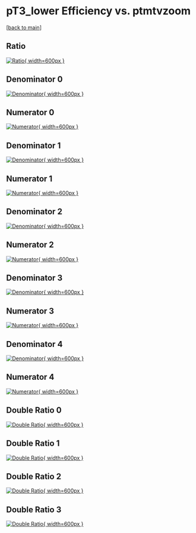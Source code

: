 # pT3_lower Efficiency vs. ptmtvzoom

[[back to main](./)]



## Ratio

[![Ratio](../mtv/var/pT3_lower_loweta_211_-1_eff_ptmtvzoom.png){ width=600px }](../mtv/var/pT3_lower_loweta_211_-1_eff_ptmtvzoom.pdf)

## Denominator 0

[![Denominator](../mtv/den/pT3_lower_loweta_211_-1_eff_ptmtvzoom_den0.png){ width=600px }](../mtv/den/pT3_lower_loweta_211_-1_eff_ptmtvzoom_den0.pdf)

## Numerator 0

[![Numerator](../mtv/num/pT3_lower_loweta_211_-1_eff_ptmtvzoom_num0.png){ width=600px }](../mtv/num/pT3_lower_loweta_211_-1_eff_ptmtvzoom_num0.pdf)

## Denominator 1

[![Denominator](../mtv/den/pT3_lower_loweta_211_-1_eff_ptmtvzoom_den1.png){ width=600px }](../mtv/den/pT3_lower_loweta_211_-1_eff_ptmtvzoom_den1.pdf)

## Numerator 1

[![Numerator](../mtv/num/pT3_lower_loweta_211_-1_eff_ptmtvzoom_num1.png){ width=600px }](../mtv/num/pT3_lower_loweta_211_-1_eff_ptmtvzoom_num1.pdf)

## Denominator 2

[![Denominator](../mtv/den/pT3_lower_loweta_211_-1_eff_ptmtvzoom_den2.png){ width=600px }](../mtv/den/pT3_lower_loweta_211_-1_eff_ptmtvzoom_den2.pdf)

## Numerator 2

[![Numerator](../mtv/num/pT3_lower_loweta_211_-1_eff_ptmtvzoom_num2.png){ width=600px }](../mtv/num/pT3_lower_loweta_211_-1_eff_ptmtvzoom_num2.pdf)

## Denominator 3

[![Denominator](../mtv/den/pT3_lower_loweta_211_-1_eff_ptmtvzoom_den3.png){ width=600px }](../mtv/den/pT3_lower_loweta_211_-1_eff_ptmtvzoom_den3.pdf)

## Numerator 3

[![Numerator](../mtv/num/pT3_lower_loweta_211_-1_eff_ptmtvzoom_num3.png){ width=600px }](../mtv/num/pT3_lower_loweta_211_-1_eff_ptmtvzoom_num3.pdf)

## Denominator 4

[![Denominator](../mtv/den/pT3_lower_loweta_211_-1_eff_ptmtvzoom_den4.png){ width=600px }](../mtv/den/pT3_lower_loweta_211_-1_eff_ptmtvzoom_den4.pdf)

## Numerator 4

[![Numerator](../mtv/num/pT3_lower_loweta_211_-1_eff_ptmtvzoom_num4.png){ width=600px }](../mtv/num/pT3_lower_loweta_211_-1_eff_ptmtvzoom_num4.pdf)

## Double Ratio 0

[![Double Ratio](../mtv/ratio/pT3_lower_loweta_211_-1_eff_ptmtvzoom_ratio0.png){ width=600px }](../mtv/ratio/pT3_lower_loweta_211_-1_eff_ptmtvzoom_ratio0.pdf)

## Double Ratio 1

[![Double Ratio](../mtv/ratio/pT3_lower_loweta_211_-1_eff_ptmtvzoom_ratio1.png){ width=600px }](../mtv/ratio/pT3_lower_loweta_211_-1_eff_ptmtvzoom_ratio1.pdf)

## Double Ratio 2

[![Double Ratio](../mtv/ratio/pT3_lower_loweta_211_-1_eff_ptmtvzoom_ratio2.png){ width=600px }](../mtv/ratio/pT3_lower_loweta_211_-1_eff_ptmtvzoom_ratio2.pdf)

## Double Ratio 3

[![Double Ratio](../mtv/ratio/pT3_lower_loweta_211_-1_eff_ptmtvzoom_ratio3.png){ width=600px }](../mtv/ratio/pT3_lower_loweta_211_-1_eff_ptmtvzoom_ratio3.pdf)

